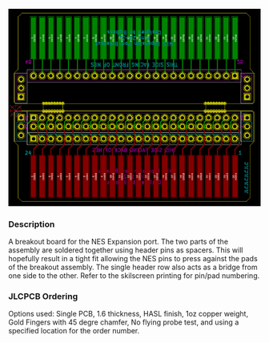 ![preview image](preview.png)
### Description
A breakout board for the NES Expansion port. The two parts of the assembly are soldered together using header pins as spacers. This will hopefully result in a tight fit allowing the NES pins to press against the pads of the breakout assembly. The single header row also acts as a bridge from one side to the other. Refer to the skilscreen printing for pin/pad numbering.

### JLCPCB Ordering
Options used: Single PCB, 1.6 thickness, HASL finish, 1oz copper weight, Gold Fingers with 45 degre chamfer, No flying probe test, and using a specified location for the order number.
